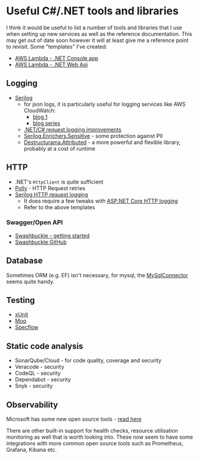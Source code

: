# Useful C#/.NET tools and libraries

I think it would be useful to list a number of tools and libraries that I use when setting up new services as well as the reference documentation. This may get out of date soon however it will at least give me a reference point to revisit. Some "templates" I've created:

* [AWS Lambda - .NET Console app](https://github.com/burrt/AwsLambdaDotnet)
* [AWS Lambda - .NET Web Api](https://github.com/burrt/AwsLambdaDotnetWebApi)

## Logging

* [Serilog](https://github.com/serilog/serilog)
  * for json logs, it is particularly useful for logging services like AWS CloudWatch:
    * [blog 1](https://nblumhardt.com/2016/07/serilog-2-0-json-improvements/)
    * [blog series](https://nblumhardt.com/2016/06/structured-logging-concepts-in-net-series-1/)
  * [.NET/C# request logging improvements](https://github.com/serilog/serilog-aspnetcore#request-logging)
  * [Serilog.Enrichers.Sensitive](https://github.com/serilog-contrib/Serilog.Enrichers.Sensitive) - some protection against PII
  * [Destructurama.Attributed](https://github.com/destructurama/attributed) - a more powerful and flexible library, probably at a cost of runtime

## HTTP

* .NET's `HttpClient` is quite sufficient
* [Polly](https://github.com/App-vNext/Polly) - HTTP Request retries
* [Serilog HTTP request logging](https://github.com/serilog/serilog-aspnetcore)
  * It does require a few tweaks with [ASP.NET Core HTTP logging](https://learn.microsoft.com/en-us/aspnet/core/fundamentals/http-logging)
  * Refer to the above templates

### Swagger/Open API

* [Swashbuckle - getting started](https://learn.microsoft.com/en-us/aspnet/core/tutorials/getting-started-with-swashbuckle)
* [Swashbuckle GitHub](https://github.com/domaindrivendev/Swashbuckle.AspNetCore/tree/master)

## Database

Sometimes ORM (e.g. EF) isn't necessary, for mysql, the [MySqlConnector](https://github.com/mysql-net/MySqlConnector) seems quite handy.

## Testing

* [xUnit](https://github.com/xunit/xunit)
* [Moq](https://github.com/devlooped/moq)
* [Specflow](https://github.com/SpecFlowOSS/SpecFlow)

## Static code analysis

* SonarQube/Cloud - for code quality, coverage and security
* Veracode - security
* CodeQL - security
* Dependabot - security
* Snyk - security

## Observability

Microsoft has some new open source tools - [read here](https://learn.microsoft.com/en-us/dotnet/core/diagnostics/observability-with-otel)

There are other built-in support for health checks, resource utilisation monitoring as well that is worth looking into. These now seem to have some integrations with more common open source tools such as Prometheus, Grafana, Kibana etc.

